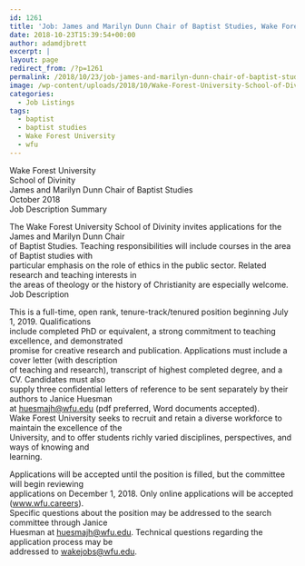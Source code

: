 ```yaml
---
id: 1261
title: 'Job: James and Marilyn Dunn Chair of Baptist Studies, Wake Forest University School of Divinity'
date: 2018-10-23T15:39:54+00:00
author: adamdjbrett
excerpt: |
layout: page
redirect_from: /?p=1261
permalink: /2018/10/23/job-james-and-marilyn-dunn-chair-of-baptist-studies-wake-forest-university-school-of-divinity/
image: /wp-content/uploads/2018/10/Wake-Forest-University-School-of-Divinity.jpg
categories:
  - Job Listings
tags:
  - baptist
  - baptist studies
  - Wake Forest University
  - wfu
---
```

Wake Forest University  
School of Divinity  
James and Marilyn Dunn Chair of Baptist Studies  
October 2018  
Job Description Summary

The Wake Forest University School of Divinity invites applications for the James and Marilyn Dunn Chair  
of Baptist Studies. Teaching responsibilities will include courses in the area of Baptist studies with  
particular emphasis on the role of ethics in the public sector. Related research and teaching interests in  
the areas of theology or the history of Christianity are especially welcome.  
Job Description

This is a full-time, open rank, tenure-track/tenured position beginning July 1, 2019. Qualifications  
include completed PhD or equivalent, a strong commitment to teaching excellence, and demonstrated  
promise for creative research and publication. Applications must include a cover letter (with description  
of teaching and research), transcript of highest completed degree, and a CV. Candidates must also  
supply three confidential letters of reference to be sent separately by their authors to Janice Huesman  
at huesmajh@wfu.edu (pdf preferred, Word documents accepted).  
Wake Forest University seeks to recruit and retain a diverse workforce to maintain the excellence of the  
University, and to offer students richly varied disciplines, perspectives, and ways of knowing and  
learning.

Applications will be accepted until the position is filled, but the committee will begin reviewing  
applications on December 1, 2018. Only online applications will be accepted (www.wfu.careers).  
Specific questions about the position may be addressed to the search committee through Janice  
Huesman at huesmajh@wfu.edu. Technical questions regarding the application process may be  
addressed to wakejobs@wfu.edu.
